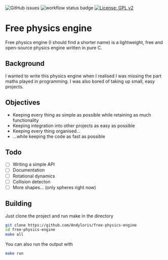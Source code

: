 ![GitHub issues](https://img.shields.io/github/issues/Andyloris/free-physics-engine)
![workflow status badge](https://github.com/Andyloris/free-physics-engine/actions/workflows/c-cpp.yml/badge.svg)
[![License: GPL v2](https://img.shields.io/badge/License-GPL_v2-blue.svg)](https://www.gnu.org/licenses/old-licenses/gpl-2.0.en.html)
# Free physics engine

Free physics engine (I should find a shorter name) is a lightweight, free and open-source physics engine written in pure C.

## Background

I wanted to write this physics engine when I realised I was missing the part maths played in programming.
I was also bored of taking up small, easy projects.

## Objectives

- Keeping every thing as simple as possible while retaining as much functionality
- Keeping integration into other projects as easy as possible
- Keeping every thing organised...
- ...while keeping the code as fast as possible

## Todo

- [ ] Writing a simple API
- [ ] Documentation
- [ ] Rotational dynamics
- [ ] Collision detecton
- [ ] More shapes... (only spheres right now)

## Building

Just clone the project and run make in the directory

```sh
git clone https://github.com/Andyloris/free-physics-engine
cd free-physics-engine
make all
```

You can also run the output with
```sh
make run
```
